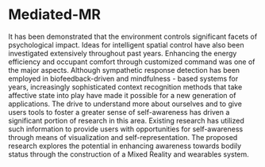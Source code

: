 # Mediated-MR

It has been demonstrated that the environment controls significant facets of psychological impact. Ideas for intelligent spatial control have also been investigated extensively throughout past years. Enhancing the energy efficiency and occupant comfort through customized command was one of the major aspects. Although sympathetic response detection has been employed in biofeedback-driven and mindfulness - based systems for years, increasingly sophisticated context recognition methods that take affective state into play have made it possible for a new generation of applications. The drive to understand more about ourselves and to give users tools to foster a greater sense of self-awareness has driven a significant portion of research in this area. Existing research has utilized such information to provide users with opportunities for self-awareness through means of visualization and self-representation. The proposed research explores the potential in enhancing awareness towards bodily status through the construction of a Mixed Reality and wearables system.
